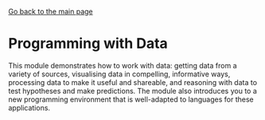 [Go back to the main page](https://world-class.github.io/REPL/)

# Programming with Data
This module demonstrates how to work with data: getting data from a
variety of sources, visualising data in compelling, informative ways,
processing data to make it useful and shareable, and reasoning with data
to test hypotheses and make predictions. The module also introduces you
to a new programming environment that is well-adapted to languages for
these applications.
